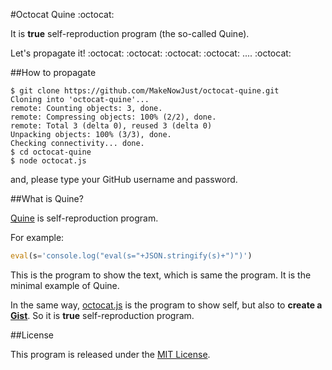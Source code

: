 #Octocat Quine :octocat:

It is __true__ self-reproduction program (the so-called Quine).

Let's propagate it! :octocat: :octocat: :octocat: :octocat: .... :octocat:


##How to propagate

```console
$ git clone https://github.com/MakeNowJust/octocat-quine.git
Cloning into 'octocat-quine'...
remote: Counting objects: 3, done.
remote: Compressing objects: 100% (2/2), done.
remote: Total 3 (delta 0), reused 3 (delta 0)
Unpacking objects: 100% (3/3), done.
Checking connectivity... done.
$ cd octocat-quine
$ node octocat.js
```

and, please type your GitHub username and password.


##What is Quine?

[Quine](http://en.wikipedia.org/wiki/Quine_%28computing%29) is self-reproduction program.

For example:

```js
eval(s='console.log("eval(s="+JSON.stringify(s)+")")')
```

This is the program to show the text, which is same the program.
It is the minimal example of Quine.

In the same way,
[octocat.js](https://github.com/MakeNowJust/octocat-quine/blob/master/octocat.js) is the program to show self, but also to __create a [Gist](https://gist.github.com/MakeNowJust/e2b6b142799a6a525add)__. So it is __true__ self-reproduction program.


##License

This program is released under the [MIT License](http://makenowjust.mit-license.org/2014).
